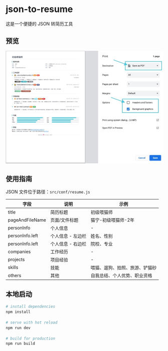 # json-to-resume

这是一个便捷的 JSON 转简历工具

## 预览

![](./images/json-to-resume-print-v1-w800.jpg)

## 使用指南

JSON 文件位于路径：`src/conf/resume.js`

| 字段 | 说明 | 示例 |
| --- | --- | --- |
| title | 简历标题 | 初级喂猫师 |
| pageAndFileName | 页面/文件标题 | 猫宁-初级喂猫师-2年 |
| personInfo | 个人信息 | - |
| personInfo.left | 个人信息 - 左边栏 | 姓名、性别 |
| personInfo.left | 个人信息 - 右边栏  |  院校、专业 |
| companies | 工作经历 | - |
| projects | 项目经验 | - |
| skills | 技能 | 喂猫、遛狗、拍照、旅游、铲猫砂 |
| others | 其他 | ⾃我总结、个人优势、职业资格 |

## 本地启动

``` bash
# install dependencies
npm install

# serve with hot reload
npm run dev

# build for production
npm run build
```
